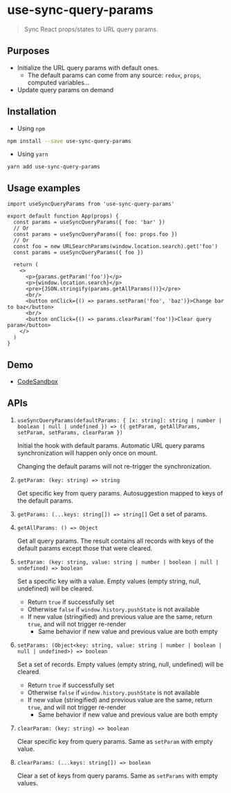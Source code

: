 # use-sync-query-params

> Sync React props/states to URL query params.

## Purposes

- Initialize the URL query params with default ones.
  - The default params can come from any source: `redux`, `props`, computed variables...
- Update query params on demand

## Installation

- Using `npm`

```Bash
npm install --save use-sync-query-params
```

- Using `yarn`

```
yarn add use-sync-query-params
```

## Usage examples

```TSX
import useSyncQueryParams from 'use-sync-query-params'

export default function App(props) {
  const params = useSyncQueryParams({ foo: 'bar' })
  // Or
  const params = useSyncQueryParams({ foo: props.foo })
  // Or
  const foo = new URLSearchParams(window.location.search).get('foo')
  const params = useSyncQueryParams({ foo })

  return (
    <>
      <p>{params.getParam('foo')}</p>
      <p>{window.location.search}</p>
      <pre>{JSON.stringify(params.getAllParams())}</pre>
      <br/>
      <button onClick={() => params.setParam('foo', 'baz')}>Change bar to baz</button>
      <br/>
      <button onClick={() => params.clearParam('foo')}>Clear query param</button>
    </>
  )
}
```

## Demo

- [CodeSandbox](https://codesandbox.io/p/github/duyth1203/example-use-sync-query-params/main?file=%2FREADME.md&workspace=%257B%2522activeFileId%2522%253A%2522cl90o0pbq000ilsin3tygbii6%2522%252C%2522openFiles%2522%253A%255B%2522%252FREADME.md%2522%255D%252C%2522sidebarPanel%2522%253A%2522EXPLORER%2522%252C%2522gitSidebarPanel%2522%253A%2522COMMIT%2522%252C%2522sidekickItems%2522%253A%255B%257B%2522type%2522%253A%2522PREVIEW%2522%252C%2522taskId%2522%253A%2522start%2522%252C%2522port%2522%253A3000%252C%2522key%2522%253A%2522cl90o16pa00852e6cax350y09%2522%252C%2522isMinimized%2522%253Afalse%252C%2522path%2522%253A%2522%252F%253Ffoo%253Dbar%2522%257D%252C%257B%2522type%2522%253A%2522TASK_LOG%2522%252C%2522taskId%2522%253A%2522start%2522%252C%2522key%2522%253A%2522cl90o14wd006g2e6ct64k6qab%2522%252C%2522isMinimized%2522%253Afalse%257D%255D%257D)

## APIs

1. `useSyncQueryParams(defaultParams: { [x: string]: string | number | boolean | null | undefined }) => ({ getParam, getAllParams, setParam, setParams, clearParam })`

   Initial the hook with default params. Automatic URL query params synchronization will happen only once on mount.

   Changing the default params will not re-trigger the synchronization.

2. `getParam: (key: string) => string`

   Get specific key from query params. Autosuggestion mapped to keys of the default params.

3. `getParams: (...keys: string[]) => string[]`
   Get a set of params.

4. `getAllParams: () => Object`

   Get all query params. The result contains all records with keys of the default params except those that were cleared.

5. `setParam: (key: string, value: string | number | boolean | null | undefined) => boolean`

   Set a specific key with a value. Empty values (empty string, null, undefined) will be cleared.

   - Return `true` if successfully set
   - Otherwise `false` if `window.history.pushState` is not available
   - If new value (stringified) and previous value are the same, return `true`, and will not trigger re-render
     - Same behavior if new value and previous value are both empty

6. `setParams: (Object<key: string, value: string | number | boolean | null | undefined>) => boolean`

   Set a set of records. Empty values (empty string, null, undefined) will be cleared.

   - Return `true` if successfully set
   - Otherwise `false` if `window.history.pushState` is not available
   - If new value (stringified) and previous value are the same, return `true`, and will not trigger re-render
     - Same behavior if new value and previous value are both empty

7. `clearParam: (key: string) => boolean`

   Clear specific key from query params. Same as `setParam` with empty value.

8. `clearParams: (...keys: string[]) => boolean`

   Clear a set of keys from query params. Same as `setParams` with empty values.
